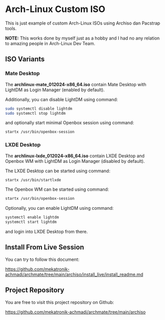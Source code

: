 # Arch-Linux Custom ISO

This is just example of custom Arch-Linux ISOs using Archiso dan Pacstrap tools.

**NOTE:** This works done by myself just as a hobby and I had no any relation to amazing people in Arch-Linux Dev Team.

## ISO Variants

### Mate Desktop

The **archlinux-mate_012024-x86_64.iso** contain Mate Desktop with LightDM as Login Manager (enabled by default).

Additionally, you can disable LightDM using command:

```sh
sudo systemctl disable lightdm
sudo systemctl stop lightdm
```

and optionally start minimal Openbox session using command:

```sh
startx /usr/bin/openbox-session
```

### LXDE Desktop

The **archlinux-lxde_012024-x86_64.iso** contain LXDE Desktop and Openbox WM with LightDM as Login Manager (disabled by default).

The LXDE Desktop can be started using command:

```sh
startx /usr/bin/startlxde
```

The Openbox WM can be started using command:

```sh
startx /usr/bin/openbox-session
```

Optionally, you can enable LightDM using command:

```sh
systemctl enable lightdm
systemctl start lightdm
```

and login into LXDE Desktop from there.


## Install From Live Session

You can try to follow this document:

https://github.com/mekatronik-achmadi/archmate/tree/main/archiso/install_live/install_readme.md

## Project Repository

You are free to visit this project repository on Github:

https://github.com/mekatronik-achmadi/archmate/tree/main/archiso


